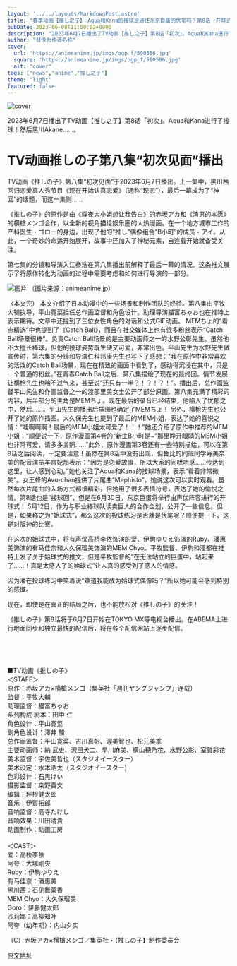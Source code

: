 ```yaml
---
layout: '../../layouts/MarkdownPost.astro'
title: "春季动画【推し之子】：Aqua和Kana的接球是通往东京巨蛋的伏笔吗？第8话「开球式偶像瞄准？」"
pubDate: 2023-06-08T11:50:02+0900
description: "2023年6月7日播出了TV动画【推し之子】第8话「初次」。Aqua和Kana进行了接球！然后黑川Akane……。"
author: "替换为作者名称"
cover:
  url: 'https://animeanime.jp/imgs/ogp_f/590586.jpg'
  square: 'https://animeanime.jp/imgs/ogp_f/590586.jpg'
  alt: "cover"
tags: ["news","anime","推し之子"]
theme: 'light'
featured: false
---
```


![cover](https://animeanime.jp/imgs/ogp_f/590586.jpg)

2023年6月7日播出了TV动画【推し之子】第8话「初次」。Aqua和Kana进行了接球！然后黑川Akane……。

# TV动画推しの子第八集“初次见面”播出

TV动画《推しの子》第八集“初次见面”于2023年6月7日播出。上一集中，黑川茜回归恋爱真人秀节目《现在开始认真恋爱》（通称“现恋”），最后一幕成为了“神回”的话题，而这一集则……

《推しの子》的原作是由《辉夜大小姐想让我告白》的赤坂アカ和《渣男的本愿》的横槍メンゴ合作，以全新的视角描绘娱乐圈的大热漫画。在一个地方城市工作的产科医生・ゴロー的身边，出现了他的“推し”偶像组合“B小町”的成员・アイ。从此，一个奇妙的命运开始展开，故事中还加入了神秘元素，自连载开始就备受关注。

第七集的分镜和导演入江泰浩在第八集播出前解释了最后一幕的情况。这条推文展示了将原作转化为动画的过程中需要考虑和如何进行导演的一部分。 

![图片](https://animeanime.jp/imgs/zoom/590346.jpg)
（图片来源：animeanime.jp）

（本文完）
本文介绍了日本动漫中的一些场景和制作团队的经验。第八集由平牧大辅执导，平山寛菜担任总作画监督和角色设计。助理导演猫富ちゃお也在推特上表示期待。文章中还提到了三位女性角色的对话和公式GIF动画。
MEMちょ的“看点精选”中也提到了《Catch Ball》，而且在社交媒体上也有很多粉丝表示“Catch Ball场景很棒”。负责Catch Ball场景的是主要动画师之一的水野公彰先生。虽然他不太擅长棒球，但他的投球姿势既生硬又可爱，非常出色。平山先生为水野先生做宣传时，第六集的分镜和导演仁科邦康先生也写下了感想：“我在原作中非常喜欢的活泼的Catch Ball场景，现在在精致的画面中看到了，感动得沉浸在其中，只是一个普通的粉丝。”在青春Catch Ball之后，第八集描绘了现在的最终回。情节发展让横枪先生也喘不过气来，甚至说“还只有一半？！？！？！”。播出后，总作画监督平山先生和作画监督之一的渡部里美女士公开了部分原画。第八集充满了精彩的内容，后半部分的主角是MEMちょ。现在最后的录音已经结束，他陷入了忧郁之中，然后……。平山先生的播出后插图也确定了MEMちょ！
另外，横枪先生也公开了她的原作插图。大久保先生也提到了最后的MEM小姐，表达了她的喜悦之情：“哇啊啊啊！最后的MEM小姐太可爱了！！！”她还介绍了原作中推荐的MEM小姐：“顺便说一下，原作漫画第4卷的“新生B小町是~”那里睁开眼睛的MEM小姐也非常可爱，请多多关照……”此外，原作漫画第3卷还有一些特别描绘，可以在第8话之后阅读，一定要注意！虽然在第8话中没有出现，但鲁比的同班同学寿美奈美的配音演员羊宫妃那表示：“因为是恋爱故事，所以大家的闹哄哄感……传达到这里，让人感到心动。”她也关注了Aqua和Kana的接球场景，表示“看着非常微笑”。女王蜂的Avu-chan提供了片尾曲“Mephisto”，她说这次可以实时观看。虽然每次片尾曲的入场方式都很精彩，但她用了很多表情符号，表达了她的愉悦之情。第8话也是“接球回”，但是在6月30日，东京巨蛋将举行由声优阵容进行的开球式！
5月12日，作为与职业棒球队读卖巨人的合作企划，公开了一些信息。但是，如果称之为“始球式”，那么这次的投球练习是否就是伏笔呢？顺便提一下，这是对阪神的比赛。</p><p>在这次的始球式中，将有声优高桥李依饰演的爱、伊駒ゆりえ饰演的Ruby、潘惠美饰演的有马佳奈和大久保瑠美饰演的MEM Chyo。平牧監督、伊駒和潘都在推特上发了关于始球式的推文，但是平牧監督的“在无法站立的巨蛋中，站起来了……！真是太感人了的始球式”让人真的感受到了感人的情感。</p><figure class="ctms-editor-twitter"><blockquote class="twitter-tweet" data-conversation=""><a href="https://twitter.com/dddchangddd/status/1666464130684039169?s=20"></a></blockquote></figure><figure class="ctms-editor-twitter"><blockquote class="twitter-tweet" data-conversation=""><a href="https://twitter.com/igoma_y/status/1666448040071245825?s=20"></a></blockquote></figure><figure class="ctms-editor-twitter"><blockquote class="twitter-tweet" data-conversation=""><a href="https://twitter.com/han_meg_han/status/1666448062116446216?s=20"></a></blockquote></figure><p>因为潘在投球练习中笑着说“难道我能成为始球式偶像吗？”所以她可能会感到特别的感慨。</p><p>现在，即使是在真正的结局之后，也不能放松对《推しの子》的关注！</p><figure class="ctms-editor-twitter"><blockquote class="twitter-tweet" data-conversation=""><a href="https://twitter.com/han_meg_han/status/1666455608592068613?s=20"></a></blockquote></figure><p>《推しの子》第8话将于6月7日开始在TOKYO MX等电视台播出。在ABEMA上进行地面同步和独立最快的配信后，将在各个配信网站上逐步配信。</p><br><p><br></p><div class="enclosure">■TV动画《推しの子》<br>＜STAFF＞<br>原作：赤坂アカ×横槍メンゴ（集英社「週刊ヤングジャンプ」连载）<br>监督：平牧大輔<br>助理监督：猫富ちゃお<br>系列构成·剧本：田中 仁<br>角色设计：平山寛菜<br>副角色设计：澤井 駿<br>总作画监督：平山寛菜、吉川真帆、渥美智也、松元美季<br>主要动画师：納 武史、沢田犬二、早川麻美、横山穂乃花、水野公彰、室賀彩花<br>美术监督：宇佐美哲也（スタジオイースター）<br>美术设定：水本浩太（スタジオイースター）<br>色彩设计：石黒けい<br>摄影监督：桒野貴文<br>编辑：坪根健太郎<br>音乐：伊賀拓郎<br>音响监督：高寺たけし<br>音响效果：川田清貴<br>动画制作：动画工房<br><br>＜CAST＞<br>爱：高桥李依<br>阿夸：大塚剛央<br>Ruby：伊駒ゆりえ<br>有马佳奈：潘惠美<br>黑川茜：石见舞菜香<br>MEM Chyo：大久保瑠美<br>Goro：伊藤健太郎<br>沙莉娜：高柳知叶<br>阿夸（幼年期）：内山夕实</div><p>（C）赤坂アカ×横槍メンゴ／集英社・【推しの子】制作委员会</p>

  [原文地址](https://animeanime.jp/article/2023/06/08/77804.html)